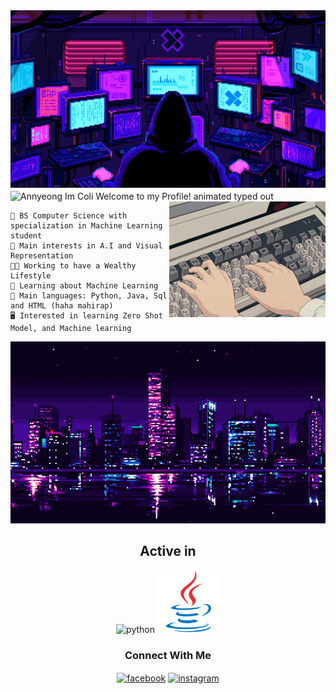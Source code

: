 <img align="center" src="Gif/hey.gif" width=1000px /> 
<img src="https://readme-typing-svg.demolab.com?font=Operator+Mono&size=37&duration=2800&pause=2000&color=FFC0CB&center=true&vCenter=true&width=940&height=50&lines=+Annyeong%2C+Im+Coli+Welcome+to+my+Profile!" align="middle" alt="Annyeong Im Coli Welcome to my Profile! animated typed out">

<img align="right" src="Gif/aesthetic-typing.gif" width="250" title="Get to Know Me!" /> 

```
🏫 BS Computer Science with specialization in Machine Learning student 
🔎 Main interests in A.I and Visual Representation
🧑‍💻 Working to have a Wealthy Lifestyle
🌱 Learning about Machine Learning 
🌟 Main languages: Python, Java, Sql and HTML (haha mahirap)
🖥️ Interested in learning Zero Shot Model, and Machine learning  
```

<p align="center"> 
  <img src="Gif/city.gif" width="850px" title="Yey!"/> 
</p>


<div class="row" align="center">
  <h2> <strong> Active in </strong></h2>
  <p align="center">
    <img alt="python" src="https://i.giphy.com/media/LMt9638dO8dftAjtco/200.webp" width="100" title="python">
   <img  alt="java" src="https://raw.githubusercontent.com/devicons/devicon/master/icons/java/java-original.svg" width="100" title="java">
    
    
  <section>
  
   <h3 align="center"> <strong> Connect With Me </strong></h3>

  [<img align="center" src="https://raw.githubusercontent.com/rahuldkjain/github-profile-readme-generator/master/src/images/icons/Social/facebook.svg" width="50" title="facebook">](https://www.facebook.com/share/1fGd1Fm99KYDt2Rw/?mibextid=LQQJ4d)
  [<img align="center" src="https://raw.githubusercontent.com/rahuldkjain/github-profile-readme-generator/master/src/images/icons/Social/instagram.svg" width="50" title="instagram">](https://www.instagram.com/colecoli_)
</section>
  
<br></br>
<br></br>

 
